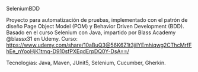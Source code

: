 SeleniumBDD

Proyecto para automatización de pruebas, implementado con el patrón de diseño Page Object Model (POM) y Behavior Driven Development (BDD). 
Basado en el curso Selenium con Java, impartido por Blass Academy @blassx31 en Udemy.
Curso: https://www.udemy.com/share/10aBuQ3@56K6Z1t3jilYEmhiqwg2CThcMrfFhEe_nYooHjK1tmq-D910sfPXEqdErpDQ0Y-DsA==/

Tecnologías: Java, Maven, JUnit5, Selenium, Cucumber, Gherkin.
